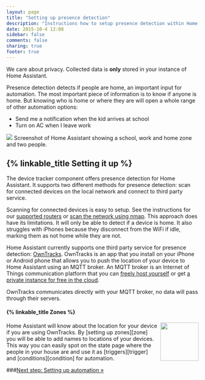 ```yaml
---
layout: page
title: "Setting up presence detection"
description: "Instructions how to setup presence detection within Home Assistant."
date: 2015-10-4 12:08
sidebar: false
comments: false
sharing: true
footer: true
---
```


<p class='note'>
We care about privacy. Collected data is <b>only</b> stored in your instance of Home Assistant.
</p>

Presence detection detects if people are home, an important input for automation. The most important
piece of information is to know if anyone is home. But knowing who is home or where they are will open
a whole range of other automation options:

 - Send me a notification when the kid arrives at school
 - Turn on AC when I leave work

<p class='img'>
<img src='/images/screenshots/map.png' />
Screenshot of Home Assistant showing a school, work and home zone and two people.
</p>

## {% linkable_title Setting it up %}

The device tracker component offers presence detection for Home Assistant. It supports two different
methods for presence detection: scan for connected devices on the local network and connect to third
party service.

Scanning for connected devices is easy to setup. See the instructions for our [supported routers][routers]
or [scan the network using nmap][nmap]. This approach does have its limitations. It will only be able
to detect if a device is home. It also struggles with iPhones because they disconnect from the WiFi if
idle, marking them as not home while they are not.

Home Assistant currently supports one third party service for presence detection: [OwnTracks](http://www.owntracks.org).
OwnTracks is an app that you install on your iPhone or Android phone that allows you to push the location
of your device to Home Assistant using an MQTT broker. An MQTT broker is an Internet of Things communication
platform that you can [freely host yourself][mqtt-self] or get [a private instance for free in the cloud](/components/mqtt.html#run-your-own).

<p class='note'>
OwnTracks communicates directly with your MQTT broker, no data will pass through their servers.
</p>

#### {% linkable_title Zones %}

<img src='/images/screenshots/badges-zone.png' style='float: right; margin-left: 8px; height: 100px;'>
Home Assistant will know about the location for your device if you are using OwnTracks. By [setting up
zones][zone] you will be able to add names to locations of your devices. This way you can easily
spot on the state page where the people in your house are and use it as [triggers][trigger] and
[conditions][condition] for automation.

###[Next step: Setting up automation &raquo;](/getting-started/automation.html)

[routers]: /components/#presence
[nmap]: /components/device_tracker.nmap_scanner.html
[ha-owntracks]: /components/device_tracker.owntracks.html
[mqtt-self]: /components/mqtt.html#run-your-own
[mqtt-cloud]: /components/mqtt.html#cloudmqtt
[zone]: /components/zone.html
[trigger]: /components/automation.html#zone-trigger
[condition]: /components/automation.html#zone-condition

